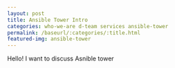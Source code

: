 ```yaml
---
layout: post
title: Ansible Tower Intro
categories: who-we-are d-team services ansible-tower
permalink: /baseurl/:categories/:title.html
featured-img: ansible-tower
---
```

Hello! I want to discuss Asnible tower
